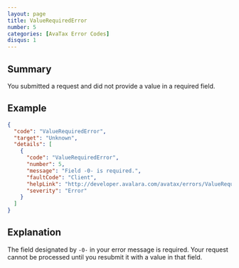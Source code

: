 ```yaml
---
layout: page
title: ValueRequiredError
number: 5
categories: [AvaTax Error Codes]
disqus: 1
---
```


## Summary

You submitted a request and did not provide a value in a required field.

## Example

```json
{
  "code": "ValueRequiredError",
  "target": "Unknown",
  "details": [
    {
      "code": "ValueRequiredError",
      "number": 5,
      "message": "Field -0- is required.",
      "faultCode": "Client",
      "helpLink": "http://developer.avalara.com/avatax/errors/ValueRequiredError",
      "severity": "Error"
    }
  ]
}
```

## Explanation

The field designated by `-0-` in your error message is required.  Your request cannot be processed until you resubmit it with a value in that field.
